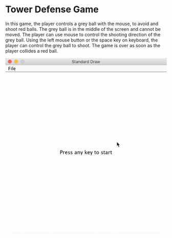 # Tower Defense Game

In this game, the player controls a grey ball with the mouse, to avoid and shoot red balls. The grey ball is in the middle of the screen and cannot be moved. The player can use mouse to control the shooting direction of the grey ball. Using the left mouse button or the space key on keyboard, the player can control the grey ball to shoot. The game is over as soon as the player collides a red ball.

![demo](https://github.com/bambrow/game-development/raw/master/java-tower-defense-game/readme.gif)
